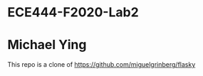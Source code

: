 # ECE444-F2020-Lab2

# Michael Ying

This repo is a clone of https://github.com/miguelgrinberg/flasky
